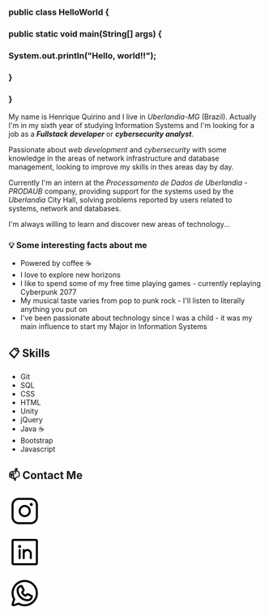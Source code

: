 ### public class HelloWorld {
###    public static void main(String[] args) {
###       System.out.println("Hello, world!!");
###    }
### }

My name is Henrique Quirino and I live in *Uberlandia-MG* (Brazil). Actually I'm in my sixth year of studying Information Systems and I'm looking for a job as a ***Fullstack developer*** or ***cybersecurity analyst***.

Passionate about *web development* and *cybersecurity* with some knowledge in the areas of network infrastructure and database management, looking to improve my skills in thes areas day by day.

Currently I'm an intern at the *Processamento de Dados de Uberlandia - PRODAUB* company, providing support for the systems used by the *Uberlandia* City Hall, solving problems reported by users related to systems, network and databases.

I'm always willing to learn and discover new areas of technology...

### 💡 Some interesting facts about me

- Powered by coffee ☕
- I love to explore new horizons
- I like to spend some of my free time playing games - currently replaying Cyberpunk 2077
- My musical taste varies from pop to punk rock - I'll listen to literally anything you put on
- I've been passionate about technology since I was a child - it was my main influence to start my Major in Information Systems

## 📋 Skills

* Git 
* SQL
* CSS
* HTML
* Unity 
* jQuery
* Java ☕
* Bootstrap 
* Javascript

## 📫 Contact Me

  <a href="https://www.instagram.com/henrique_qrn" target="_blank"> <img src="./svg/instagram-logo.svg" target="_blank" ></a>

  <a href="https://www.linkedin.com/in/henrique-quirino" target="_blank"><img src="./svg/linkedin-logo.svg" target="_blank"></a> 

  <a href="https://web.whatsapp.com/send?phone=+5534996932060" target="_blank"><img src="./svg/whatsapp-logo.svg" target="_blank"></a>
